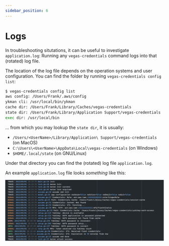 ```yaml
---
sidebar_position: 6
---
```



# Logs

In troubleshooting situtations, it can be useful to investigate `application.log`: Running any `vegas-credentials` command logs into that (rotated) log file.

The location of the log file depends on the operation systems and user configuration. You can find the folder by running `vegas-credentials config list`:
```sh
$ vegas-credentials config list
aws config: /Users/Frank/.aws/config
ykman cli: /usr/local/bin/ykman
cache dir: /Users/Frank/Library/Caches/vegas-credentials
state dir: /Users/Frank/Library/Application Support/vegas-credentials
exec dir: /usr/local/bin
```

... from which you may lookup the `state dir`, it is usually:
- `/Users/<UserName>/Library/Application\ Support/vegas-credentials` (on MacOS)
- `C:\Users\<UserName>\AppData\Local\vegas-credentials` (on Windows)
- `$HOME/.local/state` (on GNU/Linux)

Under that directory you can find the (rotated) log file `application.log`.

An example `application.log` file looks _something_ like this:

![application-log-example](/img/application-log-example.png)
